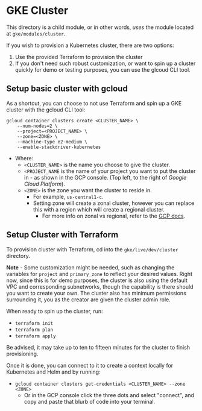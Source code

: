 # GKE Cluster

This directory is a child module, or in other words, *uses* the module located at `gke/modules/cluster`.

If you wish to provision a Kubernetes cluster, there are two options:

1) Use the provided Terraform to provision the cluster
2) If you don't need such robust customization, or want to spin up a cluster quickly for demo or testing purposes, you can use the glcoud CLI tool.


## Setup basic cluster with gcloud

As a shortcut, you can choose to not use Terraform and spin up a GKE cluster with the gcloud CLI tool:

```
gcloud container clusters create <CLUSTER_NAME> \
    --num-nodes=2 \
    --project=<PROJECT_NAME> \
    --zone=<ZONE> \
    --machine-type e2-medium \
    --enable-stackdriver-kubernetes
```
* Where:
  *  `<CLUSTER_NAME>` is the name you choose to give the cluster.
  *  `<PROJECT_NAME` is the name of your project you want to put the cluster in - as shown in the GCP console. (Top left, to the right of *Google Cloud Platform*).
  *  `<ZONE>` is the zone you want the cluster to reside in.
     *  For example, `us-central1-c`.
     *  Setting zone will create a zonal cluster, however you can replace this with a region which will create a regional cluster.
        *  For more info on zonal vs regional, refer to the [GCP docs](https://cloud.google.com/kubernetes-engine/docs/concepts/types-of-clusters).

## Setup Cluster with Terraform

To provision cluster with Terraform, cd into the `gke/live/dev/cluster` directory.

**Note** - Some customization might be needed, such as changing the variables for `project` and `primary_zone` to reflect your desired values. Right now, since this is for demo purposes, the cluster is also using the default VPC and corresponding subnetworks, though the capability is there should you want to create your own. The cluster also has minimum permissions surrounding it, you as the creator are given the cluster admin role.

When ready to spin up the cluster, run:

* `terraform init`
* `terraform plan`
* `terraform apply`

Be advised, it may take up to ten to fifteen minutes for the cluster to finish provisioning.

Once it is done, you can connect to it to create a context locally for Kubernetes and Helm and by running:

* `gcloud container clusters get-credentials <CLUSTER_NAME> --zone <ZONE>`
  * Or in the GCP console click the three dots and select "connect", and copy and paste that blurb of code into your terminal.

